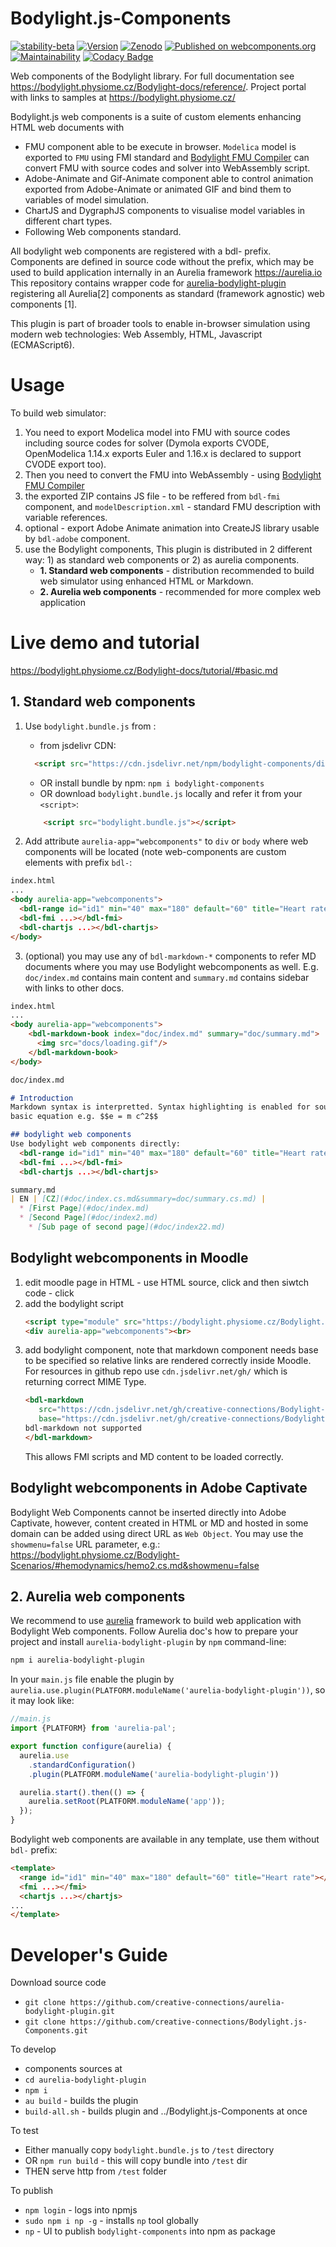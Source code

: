 # Bodylight.js-Components
[![stability-beta](https://img.shields.io/badge/stability-beta-33bbff.svg)](https://github.com/mkenney/software-guides/blob/master/STABILITY-BADGES.md#beta)
 [![Version](https://img.shields.io/npm/v/bodylight-components.svg)](https://www.npmjs.com/package/bodylight-components)
 [![Zenodo](https://zenodo.org/badge/doi/10.5281/zenodo.4575354.svg)](https://doi.org/10.5281/zenodo.4575354)
 [![Published on webcomponents.org](https://img.shields.io/badge/webcomponents.org-published-blue.svg)](https://www.webcomponents.org/element/owner/my-element)
[![Maintainability](https://api.codeclimate.com/v1/badges/dc0ab8b096ec5f22c586/maintainability)](https://codeclimate.com/github/creative-connections/Bodylight.js-Components/maintainability)
 [![Codacy Badge](https://app.codacy.com/project/badge/Grade/c20c72d78ce548599333538be94e1199)](https://www.codacy.com/gh/creative-connections/Bodylight.js-Components/dashboard?utm_source=github.com&amp;utm_medium=referral&amp;utm_content=creative-connections/Bodylight.js-Components&amp;utm_campaign=Badge_Grade)

Web components of the Bodylight library. For full documentation see https://bodylight.physiome.cz/Bodylight-docs/reference/. Project portal with links to samples at https://bodylight.physiome.cz/

Bodylight.js web components is a suite of custom elements enhancing HTML web documents with 
* FMU component able to be execute in browser. `Modelica` model is exported to `FMU` using FMI standard and [Bodylight FMU Compiler](https://github.com/creative-connections/Bodylight.js-FMU-Compiler) can convert FMU with source codes and solver into WebAssembly script.
* Adobe-Animate and Gif-Animate component able to control animation exported from Adobe-Animate or animated GIF and bind them to variables of model simulation.
* ChartJS and DygraphJS components to visualise model variables in different chart types.
* Following Web components standard.

All bodylight web components are registered with a bdl- prefix. Components are defined in source code without the prefix, which may be used to build application internally in an Aurelia framework https://aurelia.io 
This repository contains wrapper code for [aurelia-bodylight-plugin](https://github.com/creative-connections/aurelia-bodylight-plugin) registering all Aurelia[2] components as standard (framework agnostic) web components [1].


This plugin is part of broader tools to enable in-browser simulation using modern web technologies: Web Assembly, HTML, Javascript (ECMAScript6).

[^1]: Web Components: https://developer.mozilla.org/en-US/docs/Web/Web_Components

[^2]: Aurelia framework: https://aurelia.io



# Usage
To build web simulator:
1) You need to export Modelica model into FMU with source codes including source codes for solver (Dymola exports CVODE, OpenModelica 1.14.x exports Euler and 1.16.x is declared to support CVODE export too).
2) Then you need to convert the FMU into WebAssembly - using [Bodylight FMU Compiler](https://github.com/creative-connections/Bodylight.js-FMU-Compiler) 
3) the exported ZIP contains JS file - to be reffered from `bdl-fmi` component, and `modelDescription.xml` - standard FMU description with variable references.
4) optional - export Adobe Animate animation into CreateJS library usable by `bdl-adobe` component.
5) use the Bodylight components, This plugin is distributed in 2 different way: 1) as standard web components or 2) as aurelia components.
   * **1. Standard web components** - distribution recommended to build web simulator using enhanced HTML or Markdown. 
   * **2. Aurelia web components** - recommended for more complex web application
# Live demo and tutorial 

https://bodylight.physiome.cz/Bodylight-docs/tutorial/#basic.md

## 1. Standard web components

1) Use `bodylight.bundle.js` from : 
    * from jsdelivr CDN:
    ```html
      <script src="https://cdn.jsdelivr.net/npm/bodylight-components/dist/bodylight.bundle.js"></script>
    ```
    * OR install bundle by npm: `npm i bodylight-components`
    * OR download `bodylight.bundle.js` locally and refer it from your `<script>`:
    ```html
        <script src="bodylight.bundle.js"></script>
    ```  
   
2) Add attribute `aurelia-app="webcomponents"` to `div` or `body` where web components will be located (note web-components are custom elements with prefix `bdl-`:
```html
index.html
...
<body aurelia-app="webcomponents">
  <bdl-range id="id1" min="40" max="180" default="60" title="Heart rate"></bdl-range>
  <bdl-fmi ...></bdl-fmi>
  <bdl-chartjs ...></bdl-chartjs>
</body>
```

3) (optional) you may use any of `bdl-markdown-*` components to refer MD documents where you may use Bodylight webcomponents as well.
E.g. `doc/index.md` contains main content and `summary.md` contains sidebar with links to other docs.
```html
index.html
...
<body aurelia-app="webcomponents">
    <bdl-markdown-book index="doc/index.md" summary="doc/summary.md">
      <img src="docs/loading.gif"/>
    </bdl-markdown-book>
</body>
```
```markdown
doc/index.md

# Introduction
Markdown syntax is interpretted. Syntax highlighting is enabled for source code. KATEX plugin is enabled to allow
basic equation e.g. $$e = m c^2$$

## bodylight web components
Use bodylight web components directly:
  <bdl-range id="id1" min="40" max="180" default="60" title="Heart rate"></bdl-range>
  <bdl-fmi ...></bdl-fmi>
  <bdl-chartjs ...></bdl-chartjs>
```

```markdown
summary.md
| EN | [CZ](#doc/index.cs.md&summary=doc/summary.cs.md) |   
  * [First Page](#doc/index.md)
  * [Second Page](#doc/index2.md)
    * [Sub page of second page](#doc/index22.md)
```

## Bodylight webcomponents in Moodle

1. edit moodle page in HTML - use HTML source, click <i class="fa fa-level-down"></i> and then siwtch code - click <i class="fa fa-code"></i>
2. add the bodylight script
   ```html
   <script type="module" src="https://bodylight.physiome.cz/Bodylight.js-Components/bodylight.bundle.js"></script>
   <div aurelia-app="webcomponents"><br>
   ```
3. add bodylight component, note that markdown component needs base to be specified
so relative links are rendered correctly inside Moodle. 
For resources in github repo use `cdn.jsdelivr.net/gh/` which is returning correct MIME Type.
   ```html
   <bdl-markdown 
      src="https://cdn.jsdelivr.net/gh/creative-connections/Bodylight-Scenarios@master/hemodynamics/index.cs.md" 
      base="https://cdn.jsdelivr.net/gh/creative-connections/Bodylight-Scenarios@master/">
   bdl-markdown not supported
   </bdl-markdown>
   ```
   This allows FMI scripts and MD content to be loaded correctly. 

## Bodylight webcomponents in Adobe Captivate

Bodylight Web Components cannot be inserted directly into Adobe Captivate, however, content created in HTML or MD and hosted in some domain can be added
using direct URL as `Web Object`. You may use the `showmenu=false` URL parameter, e.g.: https://bodylight.physiome.cz/Bodylight-Scenarios/#hemodynamics/hemo2.cs.md&showmenu=false

## 2. Aurelia web components

We recommend to use [aurelia](https://aurelia.io) framework to build web application with Bodylight Web components.
Follow Aurelia doc's how to prepare your project and  install `aurelia-bodylight-plugin` by `npm` command-line:
```bash
npm i aurelia-bodylight-plugin
```

In your `main.js` file enable the plugin by `aurelia.use.plugin(PLATFORM.moduleName('aurelia-bodylight-plugin'))`, so it may look like:
```javascript
//main.js
import {PLATFORM} from 'aurelia-pal';

export function configure(aurelia) {
  aurelia.use
    .standardConfiguration()
    .plugin(PLATFORM.moduleName('aurelia-bodylight-plugin'))

  aurelia.start().then(() => {
    aurelia.setRoot(PLATFORM.moduleName('app'));
  });
}
```
Bodylight web components are available in any template, use them without `bdl-` prefix:
```html
<template>
  <range id="id1" min="40" max="180" default="60" title="Heart rate"></range>
  <fmi ...></fmi>
  <chartjs ...></chartjs>
...
</template>
```
# Developer's Guide

Download source code
* `git clone https://github.com/creative-connections/aurelia-bodylight-plugin.git`
* `git clone https://github.com/creative-connections/Bodylight.js-Components.git`

To develop
* components sources at
* `cd aurelia-bodylight-plugin`
* `npm i`
* `au build` - builds the plugin
* `build-all.sh` - builds plugin and ../Bodylight.js-Components at once

To test
* Either manually copy `bodylight.bundle.js` to `/test` directory
* OR `npm run build` - this will copy bundle into `/test` dir
* THEN serve http from `/test` folder

To publish
* `npm login` - logs into npmjs
* `sudo npm i np -g` - installs `np` tool globally
* `np` - UI to publish `bodylight-components` into npm as package
